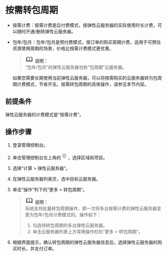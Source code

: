 # 按需转包周期<a name="ZH-CN_TOPIC_0133423271"></a>

-   按需计费：按需计费是后付费模式，按弹性云服务器的实际使用时长计费，可以随时开通/删除弹性云服务器。
-   包年/包月：包年/包月是预付费模式，按订单的购买周期计费，适用于可预估资源使用周期的场景，价格比按需计费模式更优惠。

    >![](public_sys-resources/icon-note.gif) **说明：**   
    >“包年/包月”的弹性云服务器也称“包周期”云服务器。  

    如果您需要长期使用当前弹性云服务器，可以将按需购买的云服务器转为包周期计费模式，节省开支。按需转包周期的具体操作，请参见本节内容。


## 前提条件<a name="section085871112243"></a>

弹性云服务器的计费模式是“按需计费”。

## 操作步骤<a name="section18560328192214"></a>

1.  登录管理控制台。
2.  单击管理控制台左上角的![](figures/icon-region.png)，选择区域和项目。
3.  选择“计算 \> 弹性云服务器”。
4.  在弹性云服务器列表页，选中目标云服务器。
5.  单击“操作”列下的“更多 \> 转包周期”。

    >![](public_sys-resources/icon-note.gif) **说明：**   
    >系统支持批量转包周期操作，即一次将多台按需计费的弹性云服务器变更为包年/包月计费模式的。操作如下：  
    >1.  勾选待转包周期的多台弹性云服务器。  
    >2.  单击云服务器列表上方常用操作栏的“更多 \> 转包周期”。  

6.  根据界面提示，确认转包周期的弹性云服务器信息后，选择弹性云服务器的购买时长，并支付订单。


